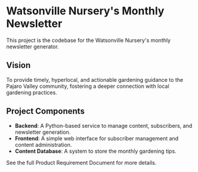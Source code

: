 # Watsonville Nursery's Monthly Newsletter

This project is the codebase for the Watsonville Nursery's monthly newsletter generator.

## Vision

To provide timely, hyperlocal, and actionable gardening guidance to the Pajaro Valley community, fostering a deeper connection with local gardening practices.

## Project Components

- **Backend**: A Python-based service to manage content, subscribers, and newsletter generation.
- **Frontend**: A simple web interface for subscriber management and content administration.
- **Content Database**: A system to store the monthly gardening tips.

See the full Product Requirement Document for more details.
